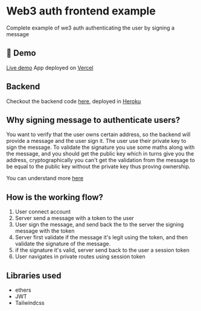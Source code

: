 # Web3 auth frontend example
Complete example of we3 auth authenticating the user by signing a message 

## 🤖 Demo

[Live demo](https://web3-auth-example.vercel.app/)
App deployed on [Vercel](https://vercel.com/)

## Backend
Checkout the backend code [here](https://github.com/sansil/web3-auth-back), deployed in [Heroku](https://dashboard.heroku.com/login)

## Why signing message to authenticate users?
You want to verify that the user owns certain address, so the backend will provide a message and the user sign it. The user use their private key to sign the message. 
To validate the signature you use some maths along with the message, and you should get the public key which in turns give you the address, cryptographically you can't get the validation from the message to be equal to the public key without the private key thus proving ownership.

You can understand more [here](https://medium.com/mycrypto/the-magic-of-digital-signatures-on-ethereum-98fe184dc9c7)

## How is the working flow?
1. User connect account
2. Server send a message with a token to the user
3. User sign the message, and send back the to the server the signing message with the token
4. Server first validate if the message it's legit using the token, and then validate the signature of the message. 
5. if the signature it's valid, server send back to the user a session token
6. User navigates in private routes using session token 

## Libraries used
- ethers
- JWT
- Tailwindcss 

